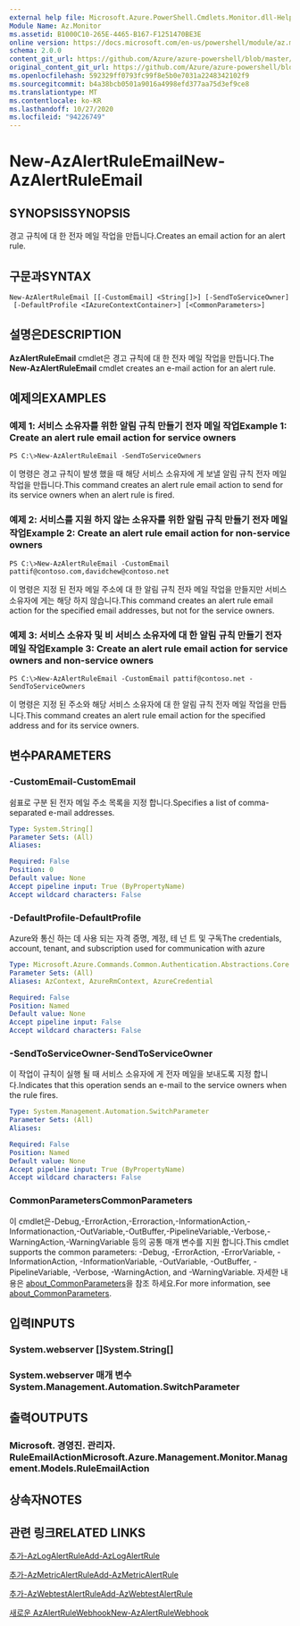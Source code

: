 ```yaml
---
external help file: Microsoft.Azure.PowerShell.Cmdlets.Monitor.dll-Help.xml
Module Name: Az.Monitor
ms.assetid: B1000C10-265E-4465-B167-F1251470BE3E
online version: https://docs.microsoft.com/en-us/powershell/module/az.monitor/new-azalertruleemail
schema: 2.0.0
content_git_url: https://github.com/Azure/azure-powershell/blob/master/src/Monitor/Monitor/help/New-AzAlertRuleEmail.md
original_content_git_url: https://github.com/Azure/azure-powershell/blob/master/src/Monitor/Monitor/help/New-AzAlertRuleEmail.md
ms.openlocfilehash: 592329ff0793fc99f8e5b0e7031a2248342102f9
ms.sourcegitcommit: b4a38bcb0501a9016a4998efd377aa75d3ef9ce8
ms.translationtype: MT
ms.contentlocale: ko-KR
ms.lasthandoff: 10/27/2020
ms.locfileid: "94226749"
---
```

# <span data-ttu-id="c7aa1-101">New-AzAlertRuleEmail</span><span class="sxs-lookup"><span data-stu-id="c7aa1-101">New-AzAlertRuleEmail</span></span>

## <span data-ttu-id="c7aa1-102">SYNOPSIS</span><span class="sxs-lookup"><span data-stu-id="c7aa1-102">SYNOPSIS</span></span>
<span data-ttu-id="c7aa1-103">경고 규칙에 대 한 전자 메일 작업을 만듭니다.</span><span class="sxs-lookup"><span data-stu-id="c7aa1-103">Creates an email action for an alert rule.</span></span>

## <span data-ttu-id="c7aa1-104">구문과</span><span class="sxs-lookup"><span data-stu-id="c7aa1-104">SYNTAX</span></span>

```
New-AzAlertRuleEmail [[-CustomEmail] <String[]>] [-SendToServiceOwner]
 [-DefaultProfile <IAzureContextContainer>] [<CommonParameters>]
```

## <span data-ttu-id="c7aa1-105">설명은</span><span class="sxs-lookup"><span data-stu-id="c7aa1-105">DESCRIPTION</span></span>
<span data-ttu-id="c7aa1-106">**AzAlertRuleEmail** cmdlet은 경고 규칙에 대 한 전자 메일 작업을 만듭니다.</span><span class="sxs-lookup"><span data-stu-id="c7aa1-106">The **New-AzAlertRuleEmail** cmdlet creates an e-mail action for an alert rule.</span></span>

## <span data-ttu-id="c7aa1-107">예제의</span><span class="sxs-lookup"><span data-stu-id="c7aa1-107">EXAMPLES</span></span>

### <span data-ttu-id="c7aa1-108">예제 1: 서비스 소유자를 위한 알림 규칙 만들기 전자 메일 작업</span><span class="sxs-lookup"><span data-stu-id="c7aa1-108">Example 1: Create an alert rule email action for service owners</span></span>
```
PS C:\>New-AzAlertRuleEmail -SendToServiceOwners
```

<span data-ttu-id="c7aa1-109">이 명령은 경고 규칙이 발생 했을 때 해당 서비스 소유자에 게 보낼 알림 규칙 전자 메일 작업을 만듭니다.</span><span class="sxs-lookup"><span data-stu-id="c7aa1-109">This command creates an alert rule email action to send for its service owners when an alert rule is fired.</span></span>

### <span data-ttu-id="c7aa1-110">예제 2: 서비스를 지원 하지 않는 소유자를 위한 알림 규칙 만들기 전자 메일 작업</span><span class="sxs-lookup"><span data-stu-id="c7aa1-110">Example 2: Create an alert rule email action for non-service owners</span></span>
```
PS C:\>New-AzAlertRuleEmail -CustomEmail pattif@contoso.com,davidchew@contoso.net
```

<span data-ttu-id="c7aa1-111">이 명령은 지정 된 전자 메일 주소에 대 한 알림 규칙 전자 메일 작업을 만들지만 서비스 소유자에 게는 해당 하지 않습니다.</span><span class="sxs-lookup"><span data-stu-id="c7aa1-111">This command creates an alert rule email action for the specified email addresses, but not for the service owners.</span></span>

### <span data-ttu-id="c7aa1-112">예제 3: 서비스 소유자 및 비 서비스 소유자에 대 한 알림 규칙 만들기 전자 메일 작업</span><span class="sxs-lookup"><span data-stu-id="c7aa1-112">Example 3: Create an alert rule email action for service owners and non-service owners</span></span>
```
PS C:\>New-AzAlertRuleEmail -CustomEmail pattif@contoso.net -SendToServiceOwners
```

<span data-ttu-id="c7aa1-113">이 명령은 지정 된 주소와 해당 서비스 소유자에 대 한 알림 규칙 전자 메일 작업을 만듭니다.</span><span class="sxs-lookup"><span data-stu-id="c7aa1-113">This command creates an alert rule email action for the specified address and for its service owners.</span></span>

## <span data-ttu-id="c7aa1-114">변수</span><span class="sxs-lookup"><span data-stu-id="c7aa1-114">PARAMETERS</span></span>

### <span data-ttu-id="c7aa1-115">-CustomEmail</span><span class="sxs-lookup"><span data-stu-id="c7aa1-115">-CustomEmail</span></span>
<span data-ttu-id="c7aa1-116">쉼표로 구분 된 전자 메일 주소 목록을 지정 합니다.</span><span class="sxs-lookup"><span data-stu-id="c7aa1-116">Specifies a list of comma-separated e-mail addresses.</span></span>

```yaml
Type: System.String[]
Parameter Sets: (All)
Aliases:

Required: False
Position: 0
Default value: None
Accept pipeline input: True (ByPropertyName)
Accept wildcard characters: False
```

### <span data-ttu-id="c7aa1-117">-DefaultProfile</span><span class="sxs-lookup"><span data-stu-id="c7aa1-117">-DefaultProfile</span></span>
<span data-ttu-id="c7aa1-118">Azure와 통신 하는 데 사용 되는 자격 증명, 계정, 테 넌 트 및 구독</span><span class="sxs-lookup"><span data-stu-id="c7aa1-118">The credentials, account, tenant, and subscription used for communication with azure</span></span>

```yaml
Type: Microsoft.Azure.Commands.Common.Authentication.Abstractions.Core.IAzureContextContainer
Parameter Sets: (All)
Aliases: AzContext, AzureRmContext, AzureCredential

Required: False
Position: Named
Default value: None
Accept pipeline input: False
Accept wildcard characters: False
```

### <span data-ttu-id="c7aa1-119">-SendToServiceOwner</span><span class="sxs-lookup"><span data-stu-id="c7aa1-119">-SendToServiceOwner</span></span>
<span data-ttu-id="c7aa1-120">이 작업이 규칙이 실행 될 때 서비스 소유자에 게 전자 메일을 보내도록 지정 합니다.</span><span class="sxs-lookup"><span data-stu-id="c7aa1-120">Indicates that this operation sends an e-mail to the service owners when the rule fires.</span></span>

```yaml
Type: System.Management.Automation.SwitchParameter
Parameter Sets: (All)
Aliases:

Required: False
Position: Named
Default value: None
Accept pipeline input: True (ByPropertyName)
Accept wildcard characters: False
```

### <span data-ttu-id="c7aa1-121">CommonParameters</span><span class="sxs-lookup"><span data-stu-id="c7aa1-121">CommonParameters</span></span>
<span data-ttu-id="c7aa1-122">이 cmdlet은-Debug,-ErrorAction,-Erroraction,-InformationAction,-Informationaction,-OutVariable,-OutBuffer,-PipelineVariable,-Verbose,-WarningAction,-WarningVariable 등의 공통 매개 변수를 지원 합니다.</span><span class="sxs-lookup"><span data-stu-id="c7aa1-122">This cmdlet supports the common parameters: -Debug, -ErrorAction, -ErrorVariable, -InformationAction, -InformationVariable, -OutVariable, -OutBuffer, -PipelineVariable, -Verbose, -WarningAction, and -WarningVariable.</span></span> <span data-ttu-id="c7aa1-123">자세한 내용은 [about_CommonParameters](http://go.microsoft.com/fwlink/?LinkID=113216)을 참조 하세요.</span><span class="sxs-lookup"><span data-stu-id="c7aa1-123">For more information, see [about_CommonParameters](http://go.microsoft.com/fwlink/?LinkID=113216).</span></span>

## <span data-ttu-id="c7aa1-124">입력</span><span class="sxs-lookup"><span data-stu-id="c7aa1-124">INPUTS</span></span>

### <span data-ttu-id="c7aa1-125">System.webserver []</span><span class="sxs-lookup"><span data-stu-id="c7aa1-125">System.String[]</span></span>

### <span data-ttu-id="c7aa1-126">System.webserver 매개 변수</span><span class="sxs-lookup"><span data-stu-id="c7aa1-126">System.Management.Automation.SwitchParameter</span></span>

## <span data-ttu-id="c7aa1-127">출력</span><span class="sxs-lookup"><span data-stu-id="c7aa1-127">OUTPUTS</span></span>

### <span data-ttu-id="c7aa1-128">Microsoft. 경영진. 관리자. RuleEmailAction</span><span class="sxs-lookup"><span data-stu-id="c7aa1-128">Microsoft.Azure.Management.Monitor.Management.Models.RuleEmailAction</span></span>

## <span data-ttu-id="c7aa1-129">상속자</span><span class="sxs-lookup"><span data-stu-id="c7aa1-129">NOTES</span></span>

## <span data-ttu-id="c7aa1-130">관련 링크</span><span class="sxs-lookup"><span data-stu-id="c7aa1-130">RELATED LINKS</span></span>

[<span data-ttu-id="c7aa1-131">추가-AzLogAlertRule</span><span class="sxs-lookup"><span data-stu-id="c7aa1-131">Add-AzLogAlertRule</span></span>](./Add-AzLogAlertRule.md)

[<span data-ttu-id="c7aa1-132">추가-AzMetricAlertRule</span><span class="sxs-lookup"><span data-stu-id="c7aa1-132">Add-AzMetricAlertRule</span></span>](./Add-AzMetricAlertRule.md)

[<span data-ttu-id="c7aa1-133">추가-AzWebtestAlertRule</span><span class="sxs-lookup"><span data-stu-id="c7aa1-133">Add-AzWebtestAlertRule</span></span>](./Add-AzWebtestAlertRule.md)

[<span data-ttu-id="c7aa1-134">새로운 AzAlertRuleWebhook</span><span class="sxs-lookup"><span data-stu-id="c7aa1-134">New-AzAlertRuleWebhook</span></span>](./New-AzAlertRuleWebhook.md)


